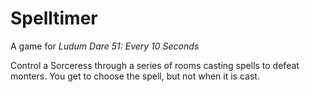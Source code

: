 # Spelltimer
A game for _Ludum Dare 51: Every 10 Seconds_

Control a Sorceress through a series of rooms casting spells to defeat monters. You get to choose the spell, but not when it is cast.
